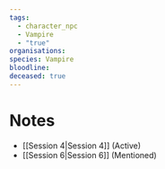 ```yaml
---
tags:
  - character_npc
  - Vampire
  - "true"
organisations: 
species: Vampire
bloodline: 
deceased: true
---
```


# Notes


- [[Session 4|Session 4]] (Active)
- [[Session 6|Session 6]] (Mentioned)
